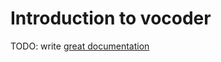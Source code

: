 # Introduction to vocoder

TODO: write [great documentation](http://jacobian.org/writing/what-to-write/)
